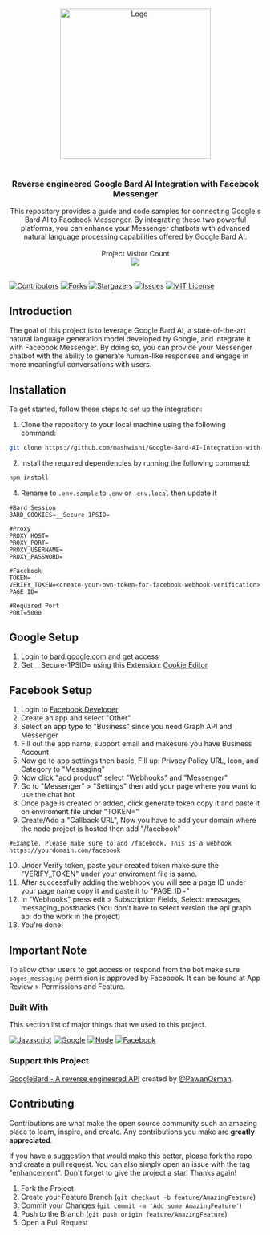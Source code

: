 <br />
<div align="center">
<br />
  <a href="https://github.com/mashwishi">
    <img src="https://i.imgur.com/ajKhoi4.png" alt="Logo" width="300">
  </a>
<br /><br />
  <h3 align="center">Reverse engineered Google Bard AI Integration with Facebook Messenger</h3>
  <p align="center">
This repository provides a guide and code samples for connecting Google's Bard AI to Facebook Messenger. By integrating these two powerful platforms, you can enhance your Messenger chatbots with advanced natural language processing capabilities offered by Google Bard AI.
   <br/><br/>
   Project Visitor Count<br>
   <img src="https://profile-counter.glitch.me/Google-Bard-AI-Integration-with-Facebook-Messenger/count.svg" />
   <br/><br/>
  </p>
</div>

[![Contributors][contributors-shield]][contributors-url]
[![Forks][forks-shield]][forks-url]
[![Stargazers][stars-shield]][stars-url]
[![Issues][issues-shield]][issues-url]
[![MIT License][license-shield]][license-url]

## Introduction

The goal of this project is to leverage Google Bard AI, a state-of-the-art natural language generation model developed by Google, and integrate it with Facebook Messenger. By doing so, you can provide your Messenger chatbot with the ability to generate human-like responses and engage in more meaningful conversations with users.

## Installation

To get started, follow these steps to set up the integration:

1. Clone the repository to your local machine using the following command:

```bash
git clone https://github.com/mashwishi/Google-Bard-AI-Integration-with-Facebook-Messenger.git
```

2. Install the required dependencies by running the following command:

```bash
npm install
```

4. Rename to `.env.sample` to `.env` or `.env.local` then update it

```.env
#Bard Session
BARD_COOKIES=__Secure-1PSID=

#Proxy
PROXY_HOST=
PROXY_PORT=
PROXY_USERNAME=
PROXY_PASSWORD=

#Facebook
TOKEN=
VERIFY_TOKEN=<create-your-own-token-for-facebook-webhook-verification>
PAGE_ID=

#Required Port
PORT=5000
```

## Google Setup

1. Login to [bard.google.com](https://bard.google.com/) and get access
2. Get \_\_Secure-1PSID= using this Extension: [Cookie Editor](https://cookie-editor.cgagnier.ca/)

## Facebook Setup

1. Login to [Facebook Developer](https://developers.facebook.com/apps/)
2. Create an app and select "Other"
3. Select an app type to "Business" since you need Graph API and Messenger
4. Fill out the app name, support email and makesure you have Business Account
5. Now go to app settings then basic, Fill up: Privacy Policy URL, Icon, and Category to "Messaging"
6. Now click "add product" select "Webhooks" and "Messenger"
7. Go to "Messenger" > "Settings" then add your page where you want to use the chat bot
8. Once page is created or added, click generate token copy it and paste it on enviroment file under "TOKEN="
9. Create/Add a "Callback URL", Now you have to add your domain where the node project is hosted then add "/facebook"

```.env
#Example, Please make sure to add /facebook. This is a webhook
https://yourdomain.com/facebook
```

10. Under Verify token, paste your created token make sure the "VERIFY_TOKEN" under your enviroment file is same.
11. After successfully adding the webhook you will see a page ID under your page name copy it and paste it to "PAGE_ID="
12. In "Webhooks" press edit > Subscription Fields, Select: messages, messaging_postbacks (You don't have to select version the api graph api do the work in the project)
13. You're done!

## Important Note

To allow other users to get access or respond from the bot make sure `pages_messaging` permision is approved by Facebook. It can be found at App Review > Permissions and Feature.

### Built With

This section list of major things that we used to this project.

[![Javascript][javascript]][javascript-url]
[![Google][google]][google-url]
[![Node][node]][node-url]
[![Facebook][facebook]][facebook-url]

### Support this Project

[GoogleBard - A reverse engineered API](https://github.com/PawanOsman/GoogleBard) created by [@PawanOsman](https://github.com/PawanOsman).

## Contributing

Contributions are what make the open source community such an amazing place to learn, inspire, and create. Any contributions you make are **greatly appreciated**.

If you have a suggestion that would make this better, please fork the repo and create a pull request. You can also simply open an issue with the tag "enhancement".
Don't forget to give the project a star! Thanks again!

1. Fork the Project
2. Create your Feature Branch (`git checkout -b feature/AmazingFeature`)
3. Commit your Changes (`git commit -m 'Add some AmazingFeature'`)
4. Push to the Branch (`git push origin feature/AmazingFeature`)
5. Open a Pull Request

[contributors-shield]: https://img.shields.io/github/contributors/mashwishi/Google-Bard-AI-Integration-with-Facebook-Messenger.svg?style=for-the-badge
[contributors-url]: https://github.com/mashwishi/Google-Bard-AI-Integration-with-Facebook-Messenger/graphs/contributors
[forks-shield]: https://img.shields.io/github/forks/mashwishi/Google-Bard-AI-Integration-with-Facebook-Messenger.svg?style=for-the-badge
[forks-url]: https://github.com/mashwishi/Google-Bard-AI-Integration-with-Facebook-Messenger/network/members
[stars-shield]: https://img.shields.io/github/stars/mashwishi/Google-Bard-AI-Integration-with-Facebook-Messenger.svg?style=for-the-badge
[stars-url]: https://github.com/mashwishi/Google-Bard-AI-Integration-with-Facebook-Messenger/stargazers
[issues-shield]: https://img.shields.io/github/issues/mashwishi/Google-Bard-AI-Integration-with-Facebook-Messenger.svg?style=for-the-badge
[issues-url]: https://github.com/mashwishi/Google-Bard-AI-Integration-with-Facebook-Messenger/issues
[license-shield]: https://img.shields.io/github/license/mashwishi/Google-Bard-AI-Integration-with-Facebook-Messenger.svg?style=for-the-badge
[license-url]: https://github.com/mashwishi/Google-Bard-AI-Integration-with-Facebook-Messenger/blob/main/LICENSE
[javascript]: https://img.shields.io/badge/Javascript-EAD51C?style=for-the-badge&logo=Javascript&logoColor=01001F
[javascript-url]: https://youtu.be/dQw4w9WgXcQ
[google]: https://img.shields.io/badge/Google-white?style=for-the-badge&logo=Google&logoColor=black
[google-url]: https://bard.google.com/
[node]: https://img.shields.io/badge/Node.js-036E01?style=for-the-badge&logo=Node.js&logoColor=white
[node-url]: https://nodejs.org/en
[facebook]: https://img.shields.io/badge/Facebook-3A5795?style=for-the-badge&logo=Facebook&logoColor=white
[facebook-url]: https://www.facebook.com
